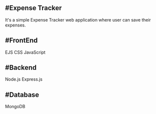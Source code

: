 #Expense Tracker
-
It's a simple Expense Tracker web application where user can save their expenses.


#FrontEnd
-
EJS
CSS
JavaScript

#Backend
-------
Node.js
Express.js

#Database
---
MongoDB
